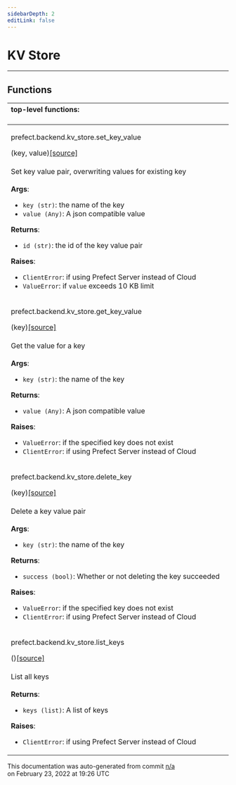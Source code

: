 ```yaml
---
sidebarDepth: 2
editLink: false
---
```

# KV Store
---

## Functions
|top-level functions: &nbsp;&nbsp;&nbsp;&nbsp;&nbsp;&nbsp;&nbsp;&nbsp;&nbsp;&nbsp;&nbsp;&nbsp;&nbsp;&nbsp;&nbsp;&nbsp;&nbsp;&nbsp;&nbsp;&nbsp;&nbsp;&nbsp;&nbsp;&nbsp;&nbsp;&nbsp;&nbsp;&nbsp;&nbsp;&nbsp;&nbsp;&nbsp;&nbsp;&nbsp;&nbsp;&nbsp;&nbsp;&nbsp;&nbsp;&nbsp;&nbsp;&nbsp;&nbsp;&nbsp;&nbsp;&nbsp;&nbsp;&nbsp;&nbsp;&nbsp;&nbsp;&nbsp;&nbsp;&nbsp;&nbsp;&nbsp;&nbsp;&nbsp;&nbsp;&nbsp;&nbsp;&nbsp;&nbsp;&nbsp;&nbsp;&nbsp;&nbsp;&nbsp;&nbsp;&nbsp;&nbsp;&nbsp;&nbsp;&nbsp;&nbsp;&nbsp;&nbsp;&nbsp;&nbsp;&nbsp;&nbsp;&nbsp;&nbsp;&nbsp;&nbsp;&nbsp;&nbsp;&nbsp;&nbsp;&nbsp;&nbsp;&nbsp;&nbsp;&nbsp;&nbsp;&nbsp;&nbsp;&nbsp;&nbsp;&nbsp;&nbsp;&nbsp;&nbsp;&nbsp;&nbsp;&nbsp;&nbsp;&nbsp;&nbsp;&nbsp;&nbsp;&nbsp;&nbsp;&nbsp;&nbsp;&nbsp;&nbsp;&nbsp;&nbsp;&nbsp;&nbsp;&nbsp;&nbsp;&nbsp;&nbsp;&nbsp;&nbsp;&nbsp;&nbsp;&nbsp;&nbsp;&nbsp;&nbsp;&nbsp;&nbsp;&nbsp;&nbsp;&nbsp;&nbsp;&nbsp;&nbsp;&nbsp;&nbsp;&nbsp;&nbsp;&nbsp;&nbsp;&nbsp;&nbsp;&nbsp;|
|:----|
 | <div class='method-sig' id='prefect-backend-kv-store-set-key-value'><p class="prefect-class">prefect.backend.kv_store.set_key_value</p>(key, value)<span class="source"><a href="https://github.com/PrefectHQ/prefect/blob/master/src/prefect/backend/kv_store.py#L16">[source]</a></span></div>
<p class="methods">Set key value pair, overwriting values for existing key<br><br>**Args**:     <ul class="args"><li class="args">`key (str)`: the name of the key     </li><li class="args">`value (Any)`: A json compatible value</li></ul> **Returns**:     <ul class="args"><li class="args">`id (str)`: the id of the key value pair</li></ul> **Raises**:     <ul class="args"><li class="args">`ClientError`: if using Prefect Server instead of Cloud     </li><li class="args">`ValueError`: if `value` exceeds 10 KB limit</li></ul></p>|
 | <div class='method-sig' id='prefect-backend-kv-store-get-key-value'><p class="prefect-class">prefect.backend.kv_store.get_key_value</p>(key)<span class="source"><a href="https://github.com/PrefectHQ/prefect/blob/master/src/prefect/backend/kv_store.py#L54">[source]</a></span></div>
<p class="methods">Get the value for a key<br><br>**Args**:     <ul class="args"><li class="args">`key (str)`: the name of the key</li></ul> **Returns**:     <ul class="args"><li class="args">`value (Any)`: A json compatible value</li></ul> **Raises**:     <ul class="args"><li class="args">`ValueError`: if the specified key does not exist     </li><li class="args">`ClientError`: if using Prefect Server instead of Cloud</li></ul></p>|
 | <div class='method-sig' id='prefect-backend-kv-store-delete-key'><p class="prefect-class">prefect.backend.kv_store.delete_key</p>(key)<span class="source"><a href="https://github.com/PrefectHQ/prefect/blob/master/src/prefect/backend/kv_store.py#L81">[source]</a></span></div>
<p class="methods">Delete a key value pair<br><br>**Args**:     <ul class="args"><li class="args">`key (str)`: the name of the key</li></ul> **Returns**:     <ul class="args"><li class="args">`success (bool)`: Whether or not deleting the key succeeded</li></ul> **Raises**:     <ul class="args"><li class="args">`ValueError`: if the specified key does not exist     </li><li class="args">`ClientError`: if using Prefect Server instead of Cloud</li></ul></p>|
 | <div class='method-sig' id='prefect-backend-kv-store-list-keys'><p class="prefect-class">prefect.backend.kv_store.list_keys</p>()<span class="source"><a href="https://github.com/PrefectHQ/prefect/blob/master/src/prefect/backend/kv_store.py#L121">[source]</a></span></div>
<p class="methods">List all keys<br><br>**Returns**:     <ul class="args"><li class="args">`keys (list)`: A list of keys</li></ul> **Raises**:     <ul class="args"><li class="args">`ClientError`: if using Prefect Server instead of Cloud</li></ul></p>|

<p class="auto-gen">This documentation was auto-generated from commit <a href='https://github.com/PrefectHQ/prefect/commit/n/a'>n/a</a> </br>on February 23, 2022 at 19:26 UTC</p>